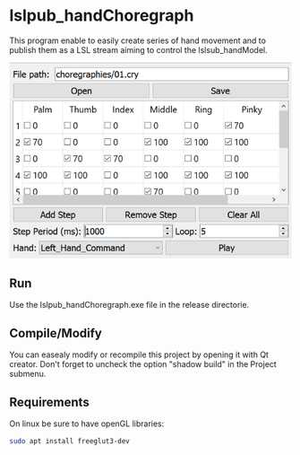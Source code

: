 # lslpub_handChoregraph
This program enable to easily create series of hand movement and to publish them as a LSL stream aiming to control the lslsub_handModel.

![alt text](docs/screenshotGUI.PNG "GUI")

## Run
Use the lslpub_handChoregraph.exe file in the release directorie.

## Compile/Modify
You can easealy modify or recompile this project by opening it with Qt creator.
Don't forget to uncheck the option "shadow build" in the Project submenu.

## Requirements
On linux be sure to have openGL libraries:
```bash
sudo apt install freeglut3-dev
```